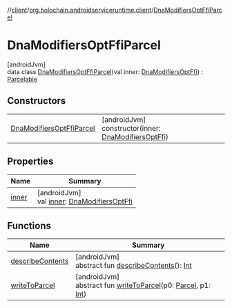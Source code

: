 //[client](../../../index.md)/[org.holochain.androidserviceruntime.client](../index.md)/[DnaModifiersOptFfiParcel](index.md)

# DnaModifiersOptFfiParcel

[androidJvm]\
data class [DnaModifiersOptFfiParcel](index.md)(val inner: [DnaModifiersOptFfi](../-dna-modifiers-opt-ffi/index.md)) : [Parcelable](https://developer.android.com/reference/kotlin/android/os/Parcelable.html)

## Constructors

| | |
|---|---|
| [DnaModifiersOptFfiParcel](-dna-modifiers-opt-ffi-parcel.md) | [androidJvm]<br>constructor(inner: [DnaModifiersOptFfi](../-dna-modifiers-opt-ffi/index.md)) |

## Properties

| Name | Summary |
|---|---|
| [inner](inner.md) | [androidJvm]<br>val [inner](inner.md): [DnaModifiersOptFfi](../-dna-modifiers-opt-ffi/index.md) |

## Functions

| Name | Summary |
|---|---|
| [describeContents](../-runtime-network-config-ffi-parcel/index.md#-1578325224%2FFunctions%2F275946699) | [androidJvm]<br>abstract fun [describeContents](../-runtime-network-config-ffi-parcel/index.md#-1578325224%2FFunctions%2F275946699)(): [Int](https://kotlinlang.org/api/core/kotlin-stdlib/kotlin/-int/index.html) |
| [writeToParcel](../-runtime-network-config-ffi-parcel/index.md#-1754457655%2FFunctions%2F275946699) | [androidJvm]<br>abstract fun [writeToParcel](../-runtime-network-config-ffi-parcel/index.md#-1754457655%2FFunctions%2F275946699)(p0: [Parcel](https://developer.android.com/reference/kotlin/android/os/Parcel.html), p1: [Int](https://kotlinlang.org/api/core/kotlin-stdlib/kotlin/-int/index.html)) |